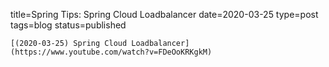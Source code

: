 
title=Spring Tips: Spring Cloud Loadbalancer
date=2020-03-25
type=post
tags=blog
status=published
~~~~~~
[(2020-03-25) Spring Cloud Loadbalancer](https://www.youtube.com/watch?v=FDeOoKRKgkM) 
            